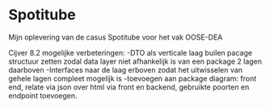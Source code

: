 # Spotitube
Mijn oplevering van de casus Spotitube voor het vak OOSE-DEA

Cijver 8.2
mogelijke verbeteringen:
-DTO als verticale laag builen pacage structuur zetten zodal data layer niet afhankelijk is van een package 2 lagen daarboven
-Interfaces naar de laag erboven zodat het uitwisselen van gehele lagen compleet mogelijk is
-toevoegen aan package diagram: front end, relate via json over html via front en backend, gebruikte poorten en endpoint toevoegen.
